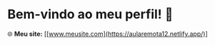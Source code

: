 # Bem-vindo ao meu perfil! 👋

🌐 **Meu site:** [[www.meusite.com](https://aularemota12.netlify.app/)]
